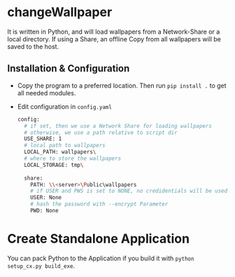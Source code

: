 # changeWallpaper

It is written in Python, and will load wallpapers from a Network-Share or a local directory.
If using a Share, an offline Copy from all wallpapers will be saved to the host.

## Installation & Configuration

- Copy the program to a preferred location. Then run `pip install .` to get all needed modules.  

- Edit configuration in `config.yaml`
  ```bash
  config:
    # if set, then we use a Network Share for loading wallpapers
    # otherwise, we use a path relative to script dir
    USE_SHARE: 1
    # local path to wallpapers
    LOCAL_PATH: wallpapers\
    # where to store the wallpapers
    LOCAL_STORAGE: tmp\
    
    share:
      PATH: \\<server>\Public\wallpapers
      # if USER and PWS is set to NONE, no credidentials will be used
      USER: None
      # hash the password with --encrypt Parameter
      PWD: None
  ```

# Create Standalone Application

You can pack Python to the Application if you build it with `python setup_cx.py build_exe`.
